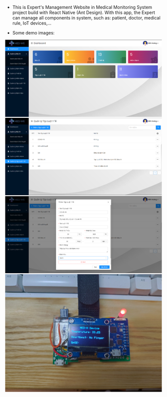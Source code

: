 - This is Expert's Management Website in Medical Monitoring System project build with React Native (Ant Design). With this app, the Expert can manage all components in system, such as: patient, doctor, medical rule, IoT devices,... 

- Some demo images:

![alt text](https://github.com/hhhien2903/medh-web/blob/master/demo_images/1.png)
![alt text](https://github.com/hhhien2903/medh-web/blob/master/demo_images/2.png)
![alt text](https://github.com/hhhien2903/medh-web/blob/master/demo_images/3.png)
![alt text](https://github.com/hhhien2903/medh-web/blob/master/demo_images/4.png)
